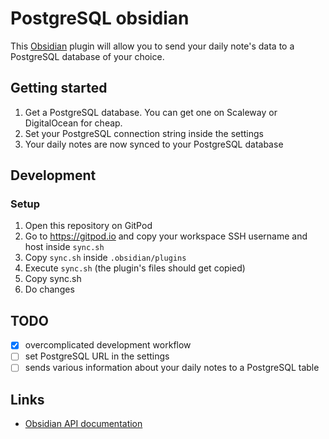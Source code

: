 # PostgreSQL obsidian

This [Obsidian](https://obsidian.md) plugin will allow you to send your daily note's data to a PostgreSQL database of your choice.

## Getting started

1. Get a PostgreSQL database. You can get one on Scaleway or DigitalOcean for cheap.
2. Set your PostgreSQL connection string inside the settings
3. Your daily notes are now synced to your PostgreSQL database

## Development

### Setup

1. Open this repository on GitPod
2. Go to https://gitpod.io and copy your workspace SSH username and host inside `sync.sh`
3. Copy `sync.sh` inside `.obsidian/plugins`
4. Execute `sync.sh` (the plugin's files should get copied)
5. Copy sync.sh
6. Do changes

## TODO

-   [x] overcomplicated development workflow
-   [ ] set PostgreSQL URL in the settings
-   [ ] sends various information about your daily notes to a PostgreSQL table

## Links

-   [Obsidian API documentation](https://github.com/obsidianmd/obsidian-api)
